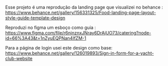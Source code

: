 Esse projeto é uma reprodução da landing page que visualizei no behance : 
https://www.behance.net/gallery/156331325/Food-landing-page-layout-style-guide-template-design

Reproduzi no figma um esboço como guia : 
https://www.figma.com/file/r6njnznxJNray6DrAjUO73/catering?node-id=66%3A43&t=1nZyuEQPNan4IfZM-1

Para a página de login usei este design como base:
https://www.behance.net/gallery/126019893/Sign-in-form-for-a-yacht-club-website
